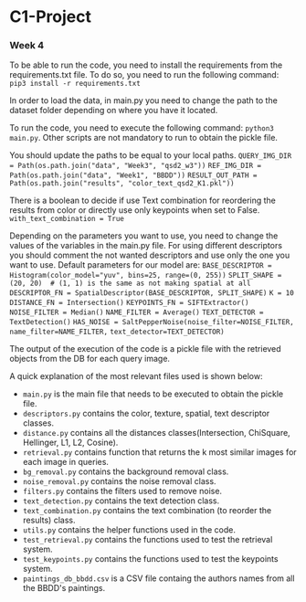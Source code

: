 # C1-Project
### Week 4

To be able to run the code, you need to install the requirements from the requirements.txt file. 
To do so, you need to run the following command: ```pip3 install -r requirements.txt```

In order to load the data, in main.py you need to change the path to the dataset folder depending on where you have it located.

To run the code, you need to execute the following command: ```python3 main.py```. Other scripts are not mandatory to run to obtain the pickle file.

You should update the paths to be equal to your local paths.
```QUERY_IMG_DIR = Path(os.path.join("data", "Week3", "qsd2_w3"))```
```REF_IMG_DIR = Path(os.path.join("data", "Week1", "BBDD"))```
```RESULT_OUT_PATH = Path(os.path.join("results", "color_text_qsd2_K1.pkl"))```

There is a boolean to decide if use Text combination for reordering the results from color or directly use only keypoints when 
set to False.
```with_text_combination = True```

Depending on the parameters you want to use, you need to change the values of the variables in the main.py file.
For using different descriptors you should comment the not wanted descriptors and use only the one you want to use.
Default parameters for our model are:
```BASE_DESCRIPTOR = Histogram(color_model="yuv", bins=25, range=(0, 255))```
```SPLIT_SHAPE = (20, 20)  # (1, 1) is the same as not making spatial at all```
```DESCRIPTOR_FN = SpatialDescriptor(BASE_DESCRIPTOR, SPLIT_SHAPE)```
```K = 10```
```DISTANCE_FN = Intersection()```
```KEYPOINTS_FN = SIFTExtractor()```
```NOISE_FILTER = Median()```
```NAME_FILTER = Average()```
```TEXT_DETECTOR = TextDetection()```
```HAS_NOISE = SaltPepperNoise(noise_filter=NOISE_FILTER,```
                              ```name_filter=NAME_FILTER,```
                              ```text_detector=TEXT_DETECTOR)```


The output of the execution of the code is a pickle file with the retrieved objects from the DB for each query image.

A quick explanation of the most relevant files used is shown below:
- ```main.py``` is the main file that needs to be executed to obtain the pickle file.
- ```descriptors.py``` contains the color, texture, spatial, text descriptor classes.
- ```distance.py``` contains all the distances classes(Intersection, ChiSquare, Hellinger, L1, L2, Cosine).
- ```retrieval.py``` contains function that returns the k most similar images for each image in queries.
- ```bg_removal.py``` contains the background removal class.
- ```noise_removal.py``` contains the noise removal class.
- ```filters.py``` contains the filters used to remove noise.
- ```text_detection.py``` contains the text detection class.
- ```text_combination.py``` contains the text combination (to reorder the results) class.
- ```utils.py``` contains the helper functions used in the code.
- ```test_retrieval.py``` contains the functions used to test the retrieval system.
- ```test_keypoints.py``` contains the functions used to test the keypoints system.
- ```paintings_db_bbdd.csv``` is a CSV file containg the authors names from all the BBDD's paintings.
